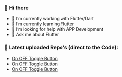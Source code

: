 ### 👋 Hi there 

- 🔭 I’m currently working with Flutter/Dart
- 🌱 I’m currently learning Flutter
- 🤔 I’m looking for help with APP Development
- 💬 Ask me about Flutter

### 💎 Latest uploaded Repo's (direct to the Code): 

- [On OFF Toggle Button](https://github.com/yoqedo/flutter_animated_onoffbutton/blob/master/onoffbutton/lib/main.dart)
- [On OFF Toggle Button](https://github.com/yoqedo/flutter_animated_onoffbutton/blob/master/onoffbutton/lib/main.dart)
- [On OFF Toggle Button](https://github.com/yoqedo/flutter_animated_onoffbutton/blob/master/onoffbutton/lib/main.dart)

